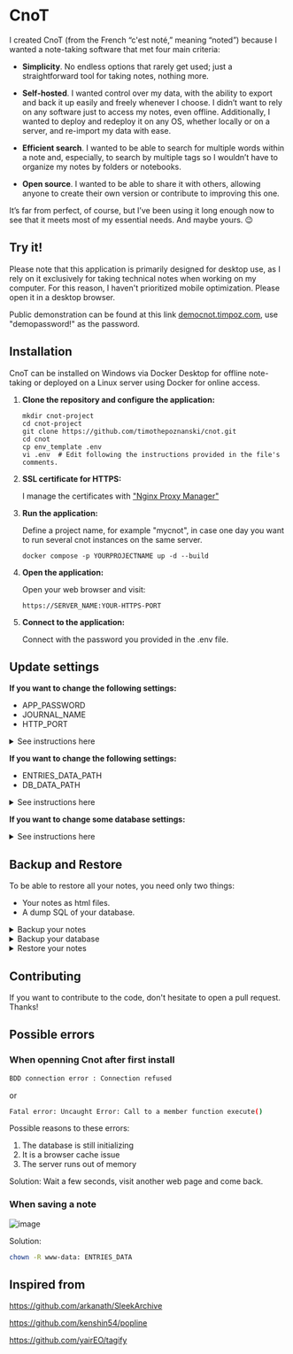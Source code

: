 # CnoT

I created CnoT (from the French “c'est noté,” meaning “noted”) because I wanted a note-taking software that met four main criteria:

- **Simplicity**. No endless options that rarely get used; just a straightforward tool for taking notes, nothing more.
 
- **Self-hosted**. I wanted control over my data, with the ability to export and back it up easily and freely whenever I choose. I didn’t want to rely on any software just to access my notes, even offline. Additionally, I wanted to deploy and redeploy it on any OS, whether locally or on a server, and re-import my data with ease.
- **Efficient search**. I wanted to be able to search for multiple words within a note and, especially, to search by multiple tags so I wouldn’t have to organize my notes by folders or notebooks.
- **Open source**. I wanted to be able to share it with others, allowing anyone to create their own version or contribute to improving this one.

It’s far from perfect, of course, but I’ve been using it long enough now to see that it meets most of my essential needs. And maybe yours. 😉

## Try it!

Please note that this application is primarily designed for desktop use, as I rely on it exclusively for taking technical notes when working on my computer. For this reason, I haven't prioritized mobile optimization. Please open it in a desktop browser.

Public demonstration can be found at this link [democnot.timpoz.com](https://democnot.timpoz.com/), use "demopassword!" as the password.

## Installation

CnoT can be installed on Windows via Docker Desktop for offline note-taking or deployed on a Linux server using Docker for online access.

1. **Clone the repository and configure the application:**
 
    ```
    mkdir cnot-project
    cd cnot-project
    git clone https://github.com/timothepoznanski/cnot.git
    cd cnot
    cp env_template .env
    vi .env  # Edit following the instructions provided in the file's comments.
    ```

2. **SSL certificate for HTTPS:**  

   I manage the certificates with ["Nginx Proxy Manager"](https://nginxproxymanager.com/)

   
3. **Run the application:** 

   Define a project name, for example "mycnot", in case one day you want to run several cnot instances on the same server.
   
   ```
   docker compose -p YOURPROJECTNAME up -d --build   
   ```

4. **Open the application:**

    Open your web browser and visit:

    `https://SERVER_NAME:YOUR-HTTPS-PORT`
   

5. **Connect to the application:**

    Connect with the password you provided in the .env file.

## Update settings

**If you want to change the following settings:** 

- APP_PASSWORD
- JOURNAL_NAME
- HTTP_PORT

<details><summary>See instructions here</summary><p><p>
just update your .env file and run the application (docker compose up -d --build). This will restart the web container with the new .env config file. Your data are normally untouched but always make a backup first (see next section).
</p></details>

**If you want to change the following settings:** 

- ENTRIES_DATA_PATH
- DB_DATA_PATH

<details><summary>See instructions here</summary><p><p>
Update your .env file and run the application (docker compose up -d --build). ⚠️ This will create a new empty directory, so you won’t be able to access your previous data unless you re-import it (see next section).
</p></details>

**If you want to change some database settings:**

<details><summary>See instructions here</summary><p><p>
Simply updating the `.env` file and deleting the database container will not be enough, as the settings and data are stored in a volume. You will also need to delete the volume to recreate the database with the new settings, but this will result in data loss. To avoid losing your data, export the database contents first (see next section), then delete the `DB_DATA_PATH` volume. After running the application again to create a new database, you can re-import the data (see next section). 
</p></details>

## Backup and Restore

To be able to restore all your notes, you need only two things:

- Your notes as html files.
- A dump SQL of your database.

<details><summary>Backup your notes</summary><p><p>

Get your html files from the ENTRIES_DATA_PATH directory defined in your .env config file.

</p></details>

<details><summary>Backup your database</summary><p><p>

There are two ways to create a dump:

**1. Using phpMyAdmin:**

Connect with your MYSQL_USER and MYSQL_PASSWORD credentials (from your .env config file) to phpMyAdmin at https://SERVER_NAME:8074/ and export your database:

![2024-10-30_06h57_03](https://github.com/user-attachments/assets/63558d9a-bb30-4fce-9308-a1b51929d98c)

**2. Using Git Bash on Windows (preferred over PowerShell due to encoding issues) or bash on Linux:**

Create temporarily another container to create a dump where you run the command:

  Get your database container name:
  ```
   $ docker ps -a
  ```

  Export a backup sql of your database: 
  
  ```
   $ docker run --rm --network container:DATABASE_CONTAINER_NAME -e MYSQL_PWD=MYSQL_ROOT_PASSWORD mysql:latest mysqldump -h127.0.0.1 -uroot MYSQL_DATABASE > dump.sql
  ```
</p></details>

<details><summary>Restore your notes</summary><p><p>

- Copy all your HTML files to your ENTRIES_DATA_PATH directory and ensure that both the user and group ownership are set to www-data for all html files (chown -R www-data: ENTRIES_DATA)
- Import your sql dump. Two ways :

  1. Import with Phpmyadmin.
  2. Copy your dump into your docker instance :

     Get your database container name:
     ```
      $ docker ps -a
     ```

     ```
      $ docker cp dump.sql DATABASE_CONTAINER_NAME:/tmp/dump.sql
     ```

     and enter your database docker instance and import your dump :
     
     ```
      $ docker exec -it DATABASE_CONTAINER_NAME bash
      bash-5.1# mysql -u root -pMYSQL_ROOT_PASSWORD MYSQL_DATABASE < /tmp/dump.sql
     ```
</p></details>

## Contributing 

If you want to contribute to the code, don't hesitate to open a pull request. Thanks!

## Possible errors

### When openning Cnot after first install
 
 ```bash
BDD connection error : Connection refused
 ```

or 

 ```bash
Fatal error: Uncaught Error: Call to a member function execute()
 ```

Possible reasons to these errors:

1. The database is still initializing
3. It is a browser cache issue
4. The server runs out of memory
   
Solution: Wait a few seconds, visit another web page and come back.

### When saving a note

![image](https://github.com/user-attachments/assets/ab68d476-68bc-4d16-b5b7-dfc41480bef9)

Solution:

 ```bash
chown -R www-data: ENTRIES_DATA
 ```

## Inspired from

https://github.com/arkanath/SleekArchive
 
https://github.com/kenshin54/popline

https://github.com/yairEO/tagify
